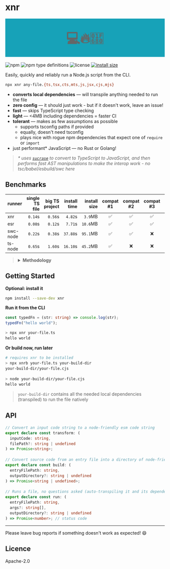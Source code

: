 # xnr

![banner](banner.svg)

![npm](https://img.shields.io/npm/v/xnr)
![npm type definitions](https://img.shields.io/npm/types/xnr)
![license](https://img.shields.io/npm/l/xnr)
[![install size](https://packagephobia.com/badge?p=xnr)](https://packagephobia.com/result?p=xnr)

Easily, quickly and reliably run a Node.js script from the CLI.

```sh
npx xnr any-file.{ts,tsx,cts,mts,js,jsx,cjs,mjs}
```

- **converts local dependencies** &mdash; will transpile anything needed to run the file
- **zero config** &mdash; it should just work - but if it doesn't work, leave an issue!
- **fast** &mdash; skips TypeScript type checking
- **light** &mdash; <4MB including dependencies = faster CI
- **tolerant** &mdash; makes as few assumptions as possible
  - supports tsconfig paths if provided
  - equally, doesn't need tsconfig
  - plays nice with rogue npm dependencies that expect one of `require` or `import`
- just performant\* JavaScript &mdash; no Rust or Golang!

> _\* uses [`sucrase`](https://github.com/alangpierce/sucrase) to convert to TypeScript to
> JavaScript, and then performs fast AST manipulations to make the interop work - no
> tsc/babel/esbuild/swc here_

## Benchmarks

| runner   | single TS file | big TS project | install time | install size | compat #1 | compat #2 | compat #3 | compat #4 |
| -------- | -------------: | -------------: | -----------: | -----------: | :-------: | :-------: | :-------: | :-------: |
| xnr      |        `0.14`s |        `0.56`s |      `4.82`s |      `3.9`MB |    ✅     |    ✅     |    ✅     |    ✅     |
| esr      |        `0.08`s |        `0.12`s |      `7.71`s |     `10.6`MB |    ✅     |    ✅     |    ✅     |    ❌     |
| swc-node |        `0.22`s |        `0.38`s |     `37.88`s |     `95.1`MB |    ✅     |    ✅     |    ❌     |    ❌     |
| ts-node  |        `0.65`s |        `1.60`s |     `16.10`s |     `45.2`MB |    ✅     |    ❌     |    ❌     |    ❌     |

> <details>
>
> <summary><strong>Methodology</strong></summary>
>
> ### single ts file
>
> ```ts
> const run = (date: Date): void => {
>   console.log(
>     [
>       date.getFullYear(),
>       (date.getMonth() + 1).toString().padStart(2, "0"),
>       date.getDate().toString().padStart(2, "0"),
>     ].join("-")
>   );
> };
>
> run(new Date(3000, 0, 1));
> ```
>
> ### big ts project + compat tests
>
> Measured by running a simple script that imports the `date-fn` (TypeScript) > source files
> directly.
>
> ```ts
> // repo:date-fns/src/index.ts
> import { format } from "(date-fns-source)";
> // where `(date-fn-source)` =>
> //   #1 `./src`
> //   #2 `./src/index.ts`
> //   #3 `./src/index.js`
> //   #4 `./src` with `"type": "module"` in package.json
> // support for each import path varies by runner
>
> const run = (): void => {
>   console.log(format(new Date(3000, 0, 1), "yyyy-MM-dd"));
> };
>
> run();
> ```
>
> ### the actual script
>
> ```sh
> echo "xnr:"
> start_timer && node ./node_modules/.bin/xnr ./file.ts && print_timer
> echo "ts-node:"
> start_timer && node ./node_modules/.bin/ts-node ./file.ts && print_timer
> echo "esr:"
> start_timer && node ./node_modules/.bin/esr ./file.ts && print_timer
> echo "swc-node:"
> start_timer && node -r @swc-node/register ./file.ts && print_timer
> ```
>
> 2023-05-12, 3 run avg, MacBook Pro w/ M1 Pro
>
> ### byte size
>
> installed required dependencies with npm into an empty dir, then:  
> `rm package.json && rm package-lock.json && du -sk .`
>
> ### install time
>
> tested with my (slow 😢) 1.5MB/s Wi-Fi download speed (no cache, 3 run avg)
>
> </details>

## Getting Started

**Optional: install it**

```sh
npm install --save-dev xnr
```

**Run it from the CLI**

```ts
const typedFn = (str: string) => console.log(str);
typedFn("hello world");
```

```sh
> npx xnr your-file.ts
hello world
```

**Or build now, run later**

```sh
# requires xnr to be installed
> npx xnrb your-file.ts your-build-dir
your-build-dir/your-file.cjs

> node your-build-dir/your-file.cjs
hello world
```

> `your-build-dir` contains all the needed local dependencies (transpiled) to run the file natively

## API

```ts
// Convert an input code string to a node-friendly esm code string
export declare const transform: (
  inputCode: string,
  filePath?: string | undefined
) => Promise<string>;

// Convert source code from an entry file into a directory of node-friendly esm code
export declare const build: (
  entryFilePath: string,
  outputDirectory?: string | undefined
) => Promise<string | undefined>;

// Runs a file, no questions asked (auto-transpiling it and its dependencies as required)
export declare const run: (
  entryFilePath: string,
  args?: string[],
  outputDirectory?: string | undefined
) => Promise<number>; // status code
```

---

Please leave bug reports if something doesn't work as expected! 😄

## Licence

Apache-2.0
